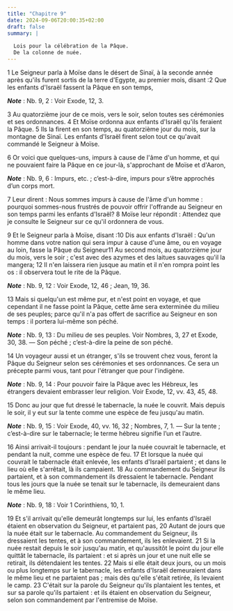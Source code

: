 ```yaml
---
title: "Chapitre 9"
date: 2024-09-06T20:00:35+02:00
draft: false
summary: |
  
  Lois pour la célébration de la Pâque.
  De la colonne de nuée.
---
```



1 Le Seigneur parla à Moïse dans le désert de Sinaï, à la seconde année après qu'ils furent sortis de la terre d'Egypte, au premier mois, disant :2 Que les enfants d'Israël fassent la Pâque en son temps,

***Note*** :  Nb. 9, 2 : Voir Exode, 12, 3.

3 Au quatorzième jour de ce mois, vers le soir, selon toutes ses cérémonies et ses ordonnances. 4 Et Moïse ordonna aux enfants d'Israël qu'ils feraient la Pâque. 5 Ils la firent en son temps, au quatorzième jour du mois, sur la montagne de Sinaï. Les enfants d'Israël firent selon tout ce qu'avait commandé le Seigneur à Moïse.


6 Or voici que quelques-uns, impurs à cause de l'âme d'un homme, et qui ne pouvaient faire la Pâque en ce jour-là, s'approchant de Moïse et d'Aaron,

***Note*** :  Nb. 9, 6 : Impurs, etc. ; c’est-à-dire, impurs pour s’être approchés d’un corps mort.

7 Leur dirent : Nous sommes impurs à cause de l'âme d'un homme : pourquoi sommes-nous frustrés de pouvoir offrir l'offrande au Seigneur en son temps parmi les enfants d'Israël? 8 Moïse leur répondit : Attendez que je consulte le Seigneur sur ce qu'il ordonnera de vous.


9 Et le Seigneur parla à Moïse, disant :10 Dis aux enfants d'Israël : Qu'un homme dans votre nation qui sera impur à cause d'une âme, ou en voyage au loin, fasse la Pâque du Seigneur11 Au second mois, au quatorzième jour du mois, vers le soir ; c'est avec des azymes et des laitues sauvages qu'il la mangera; 12 Il n'en laissera rien jusque au matin et il n'en rompra point les os : il observera tout le rite de la Pâque.

***Note*** :  Nb. 9, 12 : Voir Exode, 12, 46 ; Jean, 19, 36.


13 Mais si quelqu'un est même pur, et n'est point en voyage, et que cependant il ne fasse point la Pâque, cette âme sera exterminée du milieu de ses peuples; parce qu'il n'a pas offert de sacrifice au Seigneur en son temps : il portera lui-même son péché.

***Note*** :  Nb. 9, 13 : Du milieu de ses peuples. Voir Nombres, 3, 27 et Exode, 30, 38. ― Son péché ; c’est-à-dire la peine de son péché.


14 Un voyageur aussi et un étranger, s'ils se trouvent chez vous, feront la Pâque du Seigneur selon ses cérémonies et ses ordonnances. Ce sera un précepte parmi vous, tant pour l'étranger que pour l'indigène.

***Note*** :  Nb. 9, 14 : Pour pouvoir faire la Pâque avec les Hébreux, les étrangers devaient embrasser leur religion. Voir Exode, 12, vv. 43, 45, 48.


15 Donc au jour que fut dressé le tabernacle, la nuée le couvrit. Mais depuis le soir, il y eut sur la tente comme une espèce de feu jusqu'au matin.

***Note*** :  Nb. 9, 15 : Voir Exode, 40, vv. 16, 32 ; Nombres, 7, 1. ― Sur la tente ; c’est-à-dire sur le tabernacle; le terme hébreu signifie l’un et l’autre.

16 Ainsi arrivait-il toujours : pendant le jour la nuée couvrait le tabernacle, et pendant la nuit, comme une espèce de feu. 17 Et lorsque la nuée qui couvrait le tabernacle était enlevée, les enfants d'Israël partaient ; et dans le lieu où elle s'arrêtait, là ils campaient. 18 Au commandement du Seigneur ils partaient, et à son commandement ils dressaient le tabernacle. Pendant tous les jours que la nuée se tenait sur le tabernacle, ils demeuraient dans le même lieu.

***Note*** :  Nb. 9, 18 : Voir 1 Corinthiens, 10, 1.

19 Et s'il arrivait qu'elle demeurât longtemps sur lui, les enfants d'Israël étaient en observation du Seigneur, et partaient pas, 20 Autant de jours que la nuée était sur le tabernacle. Au commandement du Seigneur, ils dressaient les tentes, et à son commandement, ils les enlevaient. 21 Si la nuée restait depuis le soir jusqu'au matin, et qu'aussitôt le point du jour elle quittât le tabernacle, ils partaient : et si après un jour et une nuit elle se retirait, ils détendaient les tentes. 22 Mais si elle était deux jours, ou un mois ou plus longtemps sur le tabernacle, les enfants d'Israël demeuraient dans le même lieu et ne partaient pas ; mais dès qu'elle s'était retirée, ils levaient le camp. 23 C'était sur la parole du Seigneur qu'ils plantaient les tentes, et sur sa parole qu'ils partaient : et ils étaient en observation du Seigneur, selon son commandement par l'entremise de Moïse.

